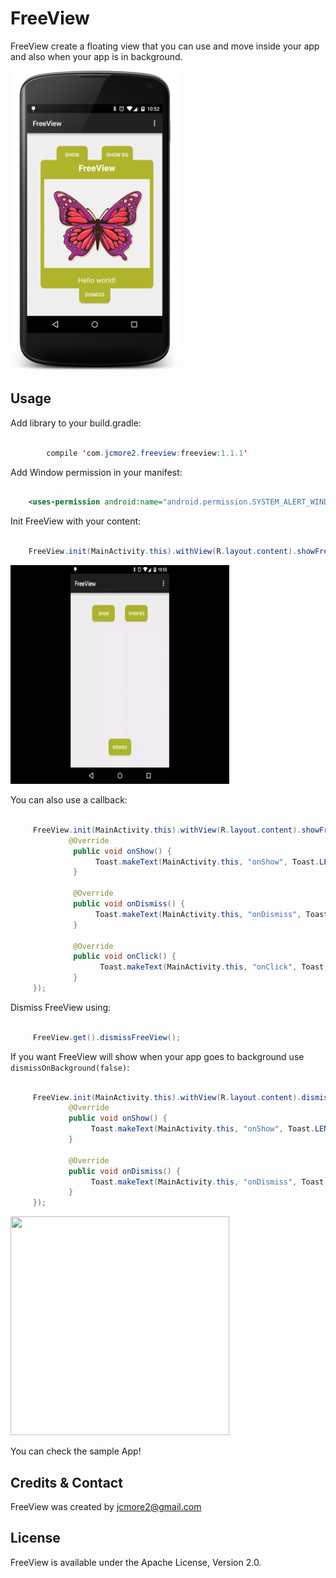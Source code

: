FreeView
=============

FreeView create a floating view that you can use and move inside your app and also when your app is in background.

<img src='raw/sample.png' width='270' height='480' />

Usage
-----

Add library to your build.gradle:

```java

	    compile 'com.jcmore2.freeview:freeview:1.1.1'

```

Add Window permission in your manifest:

```xml

    <uses-permission android:name="android.permission.SYSTEM_ALERT_WINDOW" />

```

Init FreeView with your content:

```java

    FreeView.init(MainActivity.this).withView(R.layout.content).showFreeView();

```

<img src='raw/sample1.gif' width='350' height='350' />


You can also use a callback:

```java

     FreeView.init(MainActivity.this).withView(R.layout.content).showFreeView(new FreeView.FreeViewListener() {
             @Override
              public void onShow() {
                   Toast.makeText(MainActivity.this, "onShow", Toast.LENGTH_SHORT).show();
              }

              @Override
              public void onDismiss() {
                   Toast.makeText(MainActivity.this, "onDismiss", Toast.LENGTH_SHORT).show();
              }

              @Override
              public void onClick() {
                    Toast.makeText(MainActivity.this, "onClick", Toast.LENGTH_SHORT).show();
              }
     });

```

Dismiss FreeView using:

```java

     FreeView.get().dismissFreeView();


```

If you want FreeView will show when your app goes to background use ``dismissOnBackground(false)``:

```java

     FreeView.init(MainActivity.this).withView(R.layout.content).dismissOnBackground(false).showFreeView(new FreeView.FreeViewListener() {
             @Override
             public void onShow() {
                  Toast.makeText(MainActivity.this, "onShow", Toast.LENGTH_SHORT).show();
             }

             @Override
             public void onDismiss() {
                  Toast.makeText(MainActivity.this, "onDismiss", Toast.LENGTH_SHORT).show();
             }
     });

```

<img src='raw/sample2.gif' width='350' height='350' />


You can check the sample App!

Credits & Contact
-----------------

FreeView was created by jcmore2@gmail.com


License
-------

FreeView is available under the Apache License, Version 2.0.
